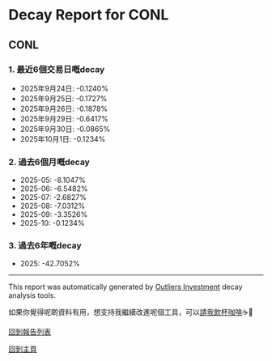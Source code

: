 # Decay Report for CONL

## CONL

### 1. 最近6個交易日嘅decay

- 2025年9月24日: -0.1240%
- 2025年9月25日: -0.1727%
- 2025年9月26日: -0.1878%
- 2025年9月29日: -0.6417%
- 2025年9月30日: -0.0865%
- 2025年10月1日: -0.1234%

### 2. 過去6個月嘅decay

- 2025-05: -8.1047%
- 2025-06: -6.5482%
- 2025-07: -2.6827%
- 2025-08: -7.0312%
- 2025-09: -3.3526%
- 2025-10: -0.1234%

### 3. 過去6年嘅decay

- 2025: -42.7052%

------------------------------
This report was automatically generated by [Outliers Investment](https://outliersecon.github.io/Outliers-Investment/) decay analysis tools.

如果你覺得呢啲資料有用，想支持我繼續改進呢個工具，可以[請我飲杯咖啡](https://buymeacoffee.com/outliersecon)☕🙏

[回到報告列表](https://outliersecon.github.io/Outliers-Investment/reports/reports_public)

[回到主頁](https://outliersecon.github.io/Outliers-Investment/)